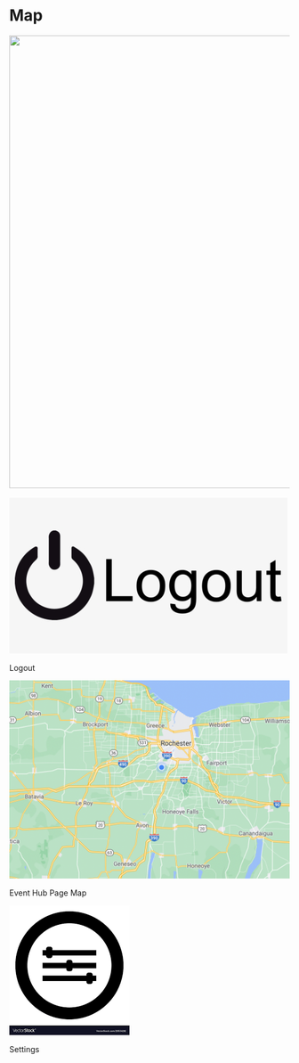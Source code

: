 <link href="../styles.css" rel="stylesheet">  

# Map

<div>
<img src="../imgs/maowithmarker.png" onclick="window.location.href='./job';" width="1149" height="813">
</div>
   
[![Logout](../imgs/logout.png "Logout")](..)  
<div class="map"> Logout </div>    
  
[![Map](../imgs/mapwithoutmarker.png "Map")](eventhub)  
<div class="map"> Event Hub Page Map </div>    
  
[![Settings](../imgs/settings.png "Settings")](settings)  
<div class="map"> Settings </div>    
